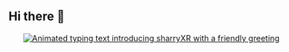 ## Hi there 👋
<div style="text-align: center;">
    <a href="https://git.io/typing-svg">
        <img src="https://readme-typing-svg.herokuapp.com?font=Parkinsans&weight=600&size=35&pause=1000&color=27F7F5&background=FFFFFF¢er=true&vCenter=true&width=600&height=100&lines=Hey+there%21+I%27m+sharryXR%21+%F0%9F%98%BA;So+excited+to+meet+you%21+%E2%9C%A8;Let%27s+create+something+awesome+together%21+%F0%9F%92%96" alt="Animated typing text introducing sharryXR with a friendly greeting" />
    </a>
</div>

<!--
**sharryXR/sharryXR** is a ✨ _special_ ✨ repository because its `README.md` (this file) appears on your GitHub profile.

Here are some ideas to get you started:

- 🔭 I’m currently working on ...
- 🌱 I’m currently learning ...
- 👯 I’m looking to collaborate on ...
- 🤔 I’m looking for help with ...
- 💬 Ask me about ...
- 📫 How to reach me: ...
- 😄 Pronouns: ...
- ⚡ Fun fact: ...
-->
